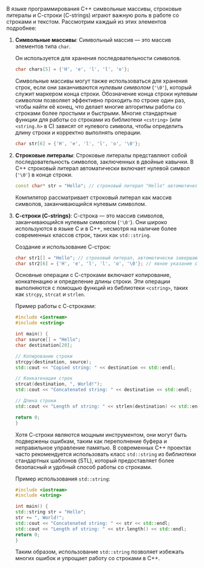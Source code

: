 В языке программирования C++ символьные массивы, строковые литералы и С-строки (C-strings) играют важную роль в работе со строками и текстом. Рассмотрим каждый из этих элементов подробнее:

1. **Символьные массивы**:
	Символьный массив — это массив элементов типа `char`.

	Он используется для хранения последовательности символов.

	```cpp
	char chars[5] = {'H', 'e', 'l', 'l', 'o'};
	```

	Символьные массивы могут также использоваться для хранения строк, если они заканчиваются *нулевым символом* (`'\0'`), который служит маркером конца строки. Обозначение конца строки нулевым символом позволяет эффективно проходить по строке один раз, чтобы найти её конец, что делает многие алгоритмы работы со строками более простыми и быстрыми. Многие стандартные функции для работы со строками из библиотеки `<cstring>` (или `<string.h>` в C) зависят от нулевого символа, чтобы определить длину строки и корректно выполнять операции.

	```cpp
	char str[6] = {'H', 'e', 'l', 'l', 'o', '\0'};
	```

2. **Строковые литералы**:
	Строковые литералы представляют собой последовательность символов, заключенных в двойные кавычки. В C++ строковый литерал автоматически включает нулевой символ (`'\0'`) в конце строки.

	```cpp
	const char* str = "Hello"; // строковый литерал "Hello" автоматически завершается '\0'
	```

	Компилятор рассматривает строковый литерал как массив символов, заканчивающийся нулевым символом.

1. **С-строки (C-strings)**:
	С-строка — это массив символов, заканчивающийся нулевым символом (`'\0'`). Они широко используются в языке C и в C++, несмотря на наличие более современных классов строк, таких как `std::string`.

	Создание и использование С-строк:

	```cpp
	char str1[] = "Hello"; // строковый литерал, автоматически завершающийся '\0'
	char str2[6] = {'H', 'e', 'l', 'l', 'o', '\0'}; // явное указание символов, включая '\0'
	```

	Основные операции с С-строками включают копирование, конкатенацию и определение длины строки. Эти операции выполняются с помощью функций из библиотеки `<cstring>`, таких как `strcpy`, `strcat` и `strlen`.

	Пример работы с С-строками:

	```cpp
	#include <iostream>
	#include <cstring>
	
	int main() {
	char source[] = "Hello";
	char destination[20];
	
	// Копирование строки
	strcpy(destination, source);
	std::cout << "Copied string: " << destination << std::endl;
	
	// Конкатенация строк
	strcat(destination, ", World!");
	std::cout << "Concatenated string: " << destination << std::endl;
	
	// Длина строки
	std::cout << "Length of string: " << strlen(destination) << std::endl;
	
	return 0;
	}
	```

	Хотя С-строки являются мощным инструментом, они могут быть подвержены ошибкам, таким как переполнение буфера и неправильное управление памятью. В современных C++ проектах часто рекомендуется использовать класс `std::string` из библиотеки стандартных шаблонов (STL), который предоставляет более безопасный и удобный способ работы со строками.

	Пример использования `std::string`:

	```cpp
	#include <iostream>
	#include <string>
	
	int main() {
	std::string str = "Hello";
	str += ", World!";
	std::cout << "Concatenated string: " << str << std::endl;
	std::cout << "Length of string: " << str.length() << std::endl;
	return 0;
	}
	```

	Таким образом, использование `std::string` позволяет избежать многих ошибок и упрощает работу со строками в C++.
